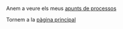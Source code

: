 Anem a veure els meus [apunts de processos](Processos/01%CC%A3-Introduccio.md)

Tornem a la [pàgina principal](../README.md)